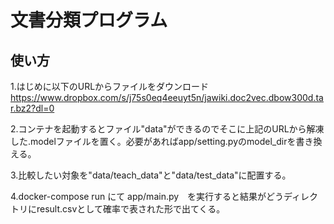 # 文書分類プログラム

## 使い方
1.はじめに以下のURLからファイルをダウンロード
https://www.dropbox.com/s/j75s0eq4eeuyt5n/jawiki.doc2vec.dbow300d.tar.bz2?dl=0

2.コンテナを起動するとファイル"data"ができるのでそこに上記のURLから解凍した.modelファイルを置く。必要があればapp/setting.pyのmodel_dirを書き換える。

3.比較したい対象を"data/teach_data"と"data/test_data"に配置する。

4.docker-compose run にて app/main.py　を実行すると結果がどうディレクトリにresult.csvとして確率で表された形で出てくる。
